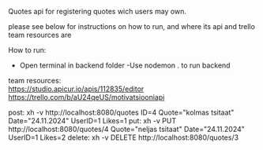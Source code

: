 Quotes api for registering quotes wich users may own. 

please see below for instructions on how to run, and where its api and trello team resources are

How to run:
- Open terminal in backend folder
-Use nodemon . to run backend

team resources:  
https://studio.apicur.io/apis/112835/editor
https://trello.com/b/aU24qeUS/motivatsiooniapi

post: xh -v http://localhost:8080/quotes ID=4 Quote="kolmas tsitaat" Date="24.11.2024" UserID=1 Likes=1
put: xh -v PUT http://localhost:8080/quotes/4 Quote="neljas tsitaat" Date="24.11.2024" UserID=1 Likes=2
delete: xh -v DELETE http://localhost:8080/quotes/3